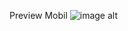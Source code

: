 Preview Mobil
![image alt](https://github.com/Tesion1121/GKV-C2/blob/main/24060123140166/Pertemuan%203/Screenshot%202025-03-16%20200640.png?raw=true)
